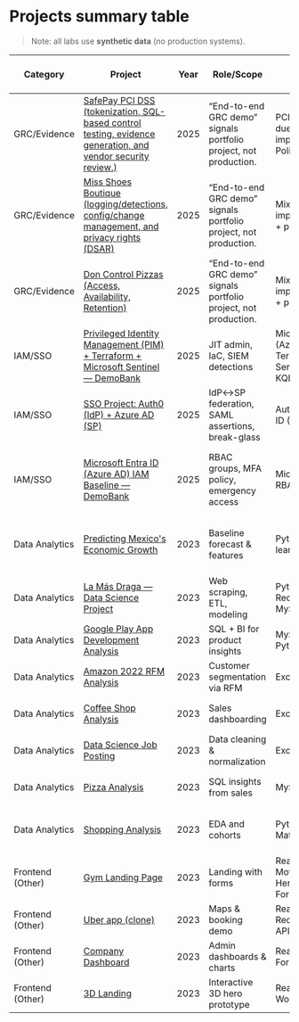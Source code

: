 # Projects summary table
> Note: all labs use **synthetic data** (no production systems).

| Category | Project | Year | Role/Scope | Tech | Outcome/Impact (brief) | Evidence (present / planned) |
|---|---|---|---|---|---|---|
| GRC/Evidence | [SafePay PCI DSS (tokenization, SQL-based control testing, evidence generation, and vendor security review.)](https://github.com/GabrielaArjona/PaySafe_PCI_DSS) | 2025 | “End-to-end GRC demo” signals portfolio project, not production. | PCI DSS v4.0 + vendor due diligence + implementation (SQL + Policies + notebooks). | Shows tangible, audit-friendly outputs instead of just tasks. | README; ledger.csv and PCI control catalog |
| GRC/Evidence | [Miss Shoes Boutique (logging/detections, config/change management, and privacy rights (DSAR)](https://github.com/GabrielaArjona/miss_shoes) | 2025 | “End-to-end GRC demo” signals portfolio project, not production. | Mix frameworks + implementation (Python + policies/notebooks). | Shows tangible, audit-friendly outputs instead of just tasks. | README; ledger.csv and crosswalks |
| GRC/Evidence | [Don Control Pizzas (Access, Availability, Retention)](https://github.com/GabrielaArjona/Don_control) | 2025 | “End-to-end GRC demo” signals portfolio project, not production. | Mix frameworks + implementation (Python + policies/notebooks). | Shows tangible, audit-friendly outputs instead of just tasks. | README; ledger.csv and crosswalks |
| IAM/SSO | [Privileged Identity Management (PIM) + Terraform + Microsoft Sentinel — DemoBank](https://github.com/GabrielaArjona/azure-iam-demobank) | 2025 | JIT admin, IaC, SIEM detections | Microsoft Entra ID (Azure AD) P2, PIM, Terraform, Microsoft Sentinel, PowerShell, KQL | Zero standing privilege; MFA on roles; full audit trail | README; PIM configs ; Terraform modules; |
| IAM/SSO | [SSO Project: Auth0 (IdP) + Azure AD (SP)](https://github.com/GabrielaArjona/SSO_Auth0_Azure) | 2025 | IdP↔SP federation, SAML assertions, break-glass | Auth0, Microsoft Entra ID (Azure AD), SAML | Single sign-on validated; attribute mapping; break-glass tested | README; test plan |
| IAM/SSO | [Microsoft Entra ID (Azure AD) IAM Baseline — DemoBank](https://github.com/GabrielaArjona/azure-iam-demobank) | 2025 | RBAC groups, MFA policy, emergency access | Microsoft Entra ID, RBAC, MFA | Standardized groups; MFA enforced; emergency access documented | RBAC matrix; MFA policy |
| Data Analytics | [Predicting Mexico's Economic Growth](https://github.com/NilArj/Predicting-Mexico-s-Economic-Growth) | 2023 | Baseline forecast & features | Python, Pandas, scikit-learn | Clean pipeline; baseline regression; reproducible forecast | Notebook; cleaned data |
| Data Analytics | [La Más Draga — Data Science Project](https://github.com/NilArj/drag_show) | 2023 | Web scraping, ETL, modeling | Python, Requests/BeautifulSoup, MySQL | Classifiers compared; processed dataset | ETL script; model report |
| Data Analytics | [Google Play App Development Analysis](https://github.com/NilArj/Google_play) | 2023 | SQL + BI for product insights | MySQL, Power BI, Python | Identified categories and pricing bands | SQL queries; Power BI dashboard |
| Data Analytics | [Amazon 2022 RFM Analysis](https://github.com/NilArj/Amazon_sales) | 2023 | Customer segmentation via RFM | Excel | Defined tiers; highlighted retention levers | RFM workbook; summary |
| Data Analytics | [Coffee Shop Analysis](https://github.com/NilArj/Coffee-Shop) | 2023 | Sales dashboarding | Excel | Surfaced peak hours and top items | Interactive dashboard |
| Data Analytics | [Data Science Job Posting](https://github.com/NilArj/Data-Jobs) | 2023 | Data cleaning & normalization | Excel | Analysis-ready tables delivered | Steps doc; cleaned dataset |
| Data Analytics | [Pizza Analysis](https://github.com/NilArj/Pizza-Analysis) | 2023 | SQL insights from sales | MySQL, Tableau, Python | Found top SKUs; recommended promo timing | SQL queries; Tableau workbook |
| Data Analytics | [Shopping Analysis](https://github.com/NilArj/Shopping-Behaviors-Analysis/blob/main/README.md) | 2023 | EDA and cohorts | Python, NumPy, Pandas, Matplotlib, Seaborn | Produced cohort metrics; explored behavior patterns | Notebook |
| Frontend (Other) | [Gym Landing Page](https://github.com/NilArj/fitness) | 2023 | Landing with forms | React, Tailwind, Framer Motion, TypeScript, Vite, Heroicons, React Hook Form | Responsive page with animation and capture | Demo GIF; README |
| Frontend (Other) | [Uber app (clone)](https://github.com/NilArj/uber) | 2023 | Maps & booking demo | React Native, Tailwind, Redux, Google Maps API | Routing demo; basic booking state machine | Demo GIF; README |
| Frontend (Other) | [Company Dashboard](https://github.com/NilArj/company-dashboard) | 2023 | Admin dashboards & charts | React, Material UI, Nivo, Formik | Themed dashboards with forms and charts | Screenshots; README |
| Frontend (Other) | [3D Landing](https://github.com/NilArj/Mexico-3D) | 2023 | Interactive 3D hero prototype | React, drei, fiber, Wouter | Interactive 3D hero proof-of-concept | Demo GIF; README |
